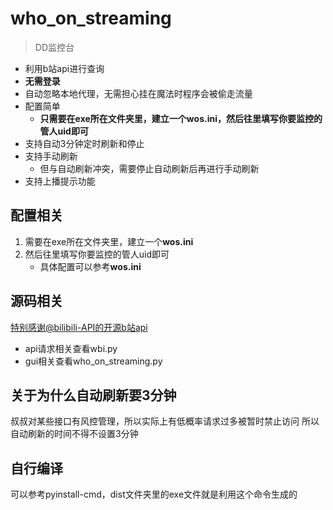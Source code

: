 # who_on_streaming
> DD监控台
- 利用b站api进行查询
- **无需登录**
- 自动忽略本地代理，无需担心挂在魔法时程序会被偷走流量
- 配置简单
  - **只需要在exe所在文件夹里，建立一个wos.ini，然后往里填写你要监控的管人uid即可**
- 支持自动3分钟定时刷新和停止
- 支持手动刷新
  - 但与自动刷新冲突，需要停止自动刷新后再进行手动刷新
- 支持上播提示功能

## 配置相关
1. 需要在exe所在文件夹里，建立一个**wos.ini**
2. 然后往里填写你要监控的管人uid即可
   - 具体配置可以参考**wos.ini**

## 源码相关
[特别感谢@bilibili-API的开源b站api](https://github.com/SocialSisterYi/bilibili-API-collect/)
- api请求相关查看wbi.py
- gui相关查看who_on_streaming.py

## 关于为什么自动刷新要3分钟
叔叔对某些接口有风控管理，所以实际上有低概率请求过多被暂时禁止访问
所以自动刷新的时间不得不设置3分钟

## 自行编译
可以参考pyinstall-cmd，dist文件夹里的exe文件就是利用这个命令生成的
